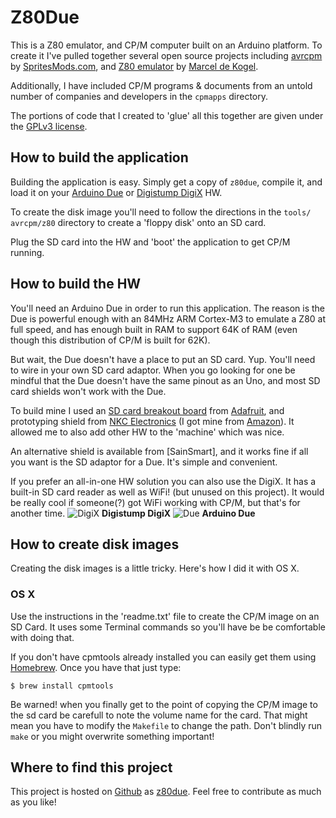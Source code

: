 # Z80Due
This is a Z80 emulator, and CP/M computer built on an Arduino platform. To
create it I've pulled together several open source projects including
[avrcpm](http://spritesmods.com/?art=avrcpm) by
[SpritesMods.com](http://spritesmods.com/?art=main),
and [Z80 emulator](http://www.komkon.org/~dekogel/misc.html) by
[Marcel de Kogel](http://www.komkon.org/~dekogel/).

Additionally, I have included CP/M programs & documents from an untold number
of companies and developers in the `cpmapps` directory.

The portions of code that I created to 'glue' all this together are given
under the [GPLv3 license](http://www.gnu.org/licenses/gpl-3.0.txt).

## How to build the application
Building the application is easy. Simply get a copy of `z80due`, compile it, and
load it on your [Arduino Due](http://arduino.cc/en/Main/ArduinoBoardDue)
or [Digistump DigiX](http://digistump.com/products/50) HW.

To create the disk image you'll need to follow the directions in the `tools/
avrcpm/z80` directory to create a 'floppy disk' onto an SD card.

Plug the SD card into the HW and 'boot' the application to get CP/M running.

## How to build the HW
You'll need an Arduino Due in order to run this application. The reason is the
Due is powerful enough with an 84MHz ARM Cortex-M3 to emulate a Z80 at full
speed, and has enough built in RAM to support 64K of RAM (even though this
distribution of CP/M is built for 62K).

But wait, the Due doesn't have a place to put an SD card. Yup. You'll need to
wire in your own SD card adaptor. When you go looking for one be mindful that
the Due doesn't have the same pinout as an Uno, and most SD card shields
won't work with the Due.

To build mine I used an
[SD card breakout board](http://www.adafruit.com/products/254) from
[Adafruit](http://www.adafruit.com), and prototyping shield from [NKC
Electronics](http://www.nkcelectronics.com/MEGAshield-KIT-for-Arduino-MEGA-2560-R3-and-Arduino-DUE_p_309.html)
(I got mine from [Amazon](http://www.amazon.com)). It
allowed me to also add other HW to the 'machine' which was nice.

An alternative shield is available from [SainSmart], and it works fine if all
you want is the SD adaptor for a Due. It's simple and convenient.

If you prefer an all-in-one HW solution you can also use the DigiX. It has a
built-in SD card reader as well as WiFi! (but unused on this project). It would
be really cool if someone(?) got WiFi working with CP/M, but that's for another
time.
![DigiX](https://s3.amazonaws.com/digistump-resources/images/m/8dab1ef169626edc7d400ed59a31a18a.jpg)
**Digistump DigiX**
![Due](http://arduino.cc/en/uploads/Main/ArduinoDue_Front_450px.jpg)
**Arduino Due**

## How to create disk images
Creating the disk images is a little tricky. Here's how I did it with OS X.

### OS X
Use the instructions in the 'readme.txt' file to create the CP/M image on
an SD Card. It uses some Terminal commands so you'll have be be comfortable
with doing that.

If you don't have cpmtools already installed you can easily get them using
[Homebrew](https://github.com/Homebrew/homebrew). Once you have that just type:

```
$ brew install cpmtools
```

Be warned! when you finally get to the point of copying the CP/M image to the
sd card be carefull to note the volume name for the card. That might mean
you have to modify the `Makefile` to change the path. Don't blindly run
`make` or you might overwrite something important!

## Where to find this project
This project is hosted on [Github](http://www.github.com) as
[z80due](https://www.github.com/ptcryan/z80due). Feel free to contribute as
much as you like!
